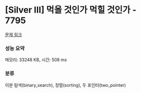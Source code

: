 # [Silver III] 먹을 것인가 먹힐 것인가 - 7795 

[문제 링크](https://www.acmicpc.net/problem/7795) 

### 성능 요약

메모리: 33248 KB, 시간: 508 ms

### 분류

이분 탐색(binary_search), 정렬(sorting), 두 포인터(two_pointer)

